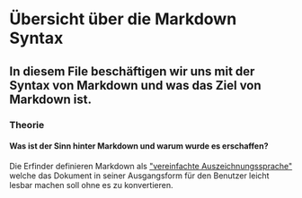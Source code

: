 # Übersicht über die Markdown Syntax 

## In diesem File beschäftigen wir uns mit der Syntax von Markdown und was das Ziel von Markdown ist.

### Theorie
#### Was ist der Sinn hinter Markdown und warum wurde es erschaffen?

Die Erfinder definieren Markdown als ["vereinfachte Auszeichnungssprache"](https://de.wikipedia.org/wiki/Vereinfachte_Auszeichnungssprache) welche das Dokument in seiner
Ausgangsform für den Benutzer leicht lesbar machen soll ohne es zu konvertieren.
